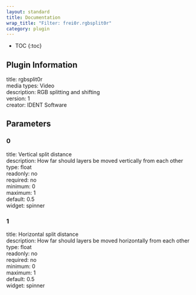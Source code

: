 ```yaml
---
layout: standard
title: Documentation
wrap_title: "Filter: frei0r.rgbsplit0r"
category: plugin
---
```

* TOC
{:toc}

## Plugin Information

title: rgbsplit0r  
media types:
Video  
description: RGB splitting and shifting  
version: 1  
creator: IDENT Software  

## Parameters

### 0

title: Vertical split distance    
description:
How far should layers be moved vertically from each other  
type: float  
readonly: no  
required: no  
minimum: 0  
maximum: 1  
default: 0.5  
widget: spinner  

### 1

title: Horizontal split distance    
description:
How far should layers be moved horizontally from each other  
type: float  
readonly: no  
required: no  
minimum: 0  
maximum: 1  
default: 0.5  
widget: spinner  

